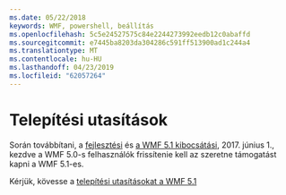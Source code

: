 ```yaml
---
ms.date: 05/22/2018
keywords: WMF, powershell, beállítás
ms.openlocfilehash: 5c5e24527575c84e2244273992eedb12c0abaffd
ms.sourcegitcommit: e7445ba8203da304286c591ff513900ad1c244a4
ms.translationtype: MT
ms.contentlocale: hu-HU
ms.lasthandoff: 04/23/2019
ms.locfileid: "62057264"
---
```

# <a name="installation-instructions"></a>Telepítési utasítások

Során továbbítani, a [fejlesztési](https://blogs.msdn.microsoft.com/powershell/2016/04/06/windows-management-framework-5-0-updates-and-wmf-5-1/) és [a WMF 5.1 kibocsátási](https://blogs.msdn.microsoft.com/powershell/2017/03/28/windows-management-framework-wmf-5-1-now-in-microsoft-update-catalog/), 2017. június 1., kezdve a WMF 5.0-s felhasználók frissítenie kell az szeretne támogatást kapni a WMF 5.1-es.

Kérjük, kövesse a [telepítési utasításokat a WMF 5.1](../5.1/install-configure.md)

